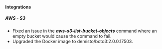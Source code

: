 
#### Integrations
##### AWS - S3
- Fixed an issue in the ***aws-s3-list-bucket-objects*** command where an empty bucket would cause the command to fail.
- Upgraded the Docker image to demisto/boto3:2.0.0.17503.